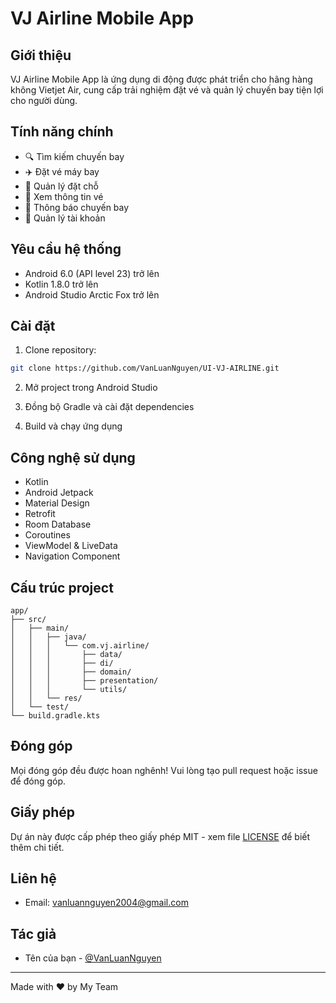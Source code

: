  # VJ Airline Mobile App

## Giới thiệu
VJ Airline Mobile App là ứng dụng di động được phát triển cho hãng hàng không Vietjet Air, cung cấp trải nghiệm đặt vé và quản lý chuyến bay tiện lợi cho người dùng.

## Tính năng chính
- 🔍 Tìm kiếm chuyến bay
- ✈️ Đặt vé máy bay
- 📱 Quản lý đặt chỗ
- 🎫 Xem thông tin vé
- 🔔 Thông báo chuyến bay
- 👤 Quản lý tài khoản

## Yêu cầu hệ thống
- Android 6.0 (API level 23) trở lên
- Kotlin 1.8.0 trở lên
- Android Studio Arctic Fox trở lên

## Cài đặt
1. Clone repository:
```bash
git clone https://github.com/VanLuanNguyen/UI-VJ-AIRLINE.git
```

2. Mở project trong Android Studio

3. Đồng bộ Gradle và cài đặt dependencies

4. Build và chạy ứng dụng

## Công nghệ sử dụng
- Kotlin
- Android Jetpack
- Material Design
- Retrofit
- Room Database
- Coroutines
- ViewModel & LiveData
- Navigation Component

## Cấu trúc project
```
app/
├── src/
│   ├── main/
│   │   ├── java/
│   │   │   └── com.vj.airline/
│   │   │       ├── data/
│   │   │       ├── di/
│   │   │       ├── domain/
│   │   │       ├── presentation/
│   │   │       └── utils/
│   │   └── res/
│   └── test/
└── build.gradle.kts
```

## Đóng góp
Mọi đóng góp đều được hoan nghênh! Vui lòng tạo pull request hoặc issue để đóng góp.

## Giấy phép
Dự án này được cấp phép theo giấy phép MIT - xem file [LICENSE](LICENSE) để biết thêm chi tiết.

## Liên hệ
- Email: vanluannguyen2004@gmail.com

## Tác giả
- Tên của bạn - [@VanLuanNguyen](https://github.com/VanLuanNguyen)

---
Made with ❤️ by My Team
